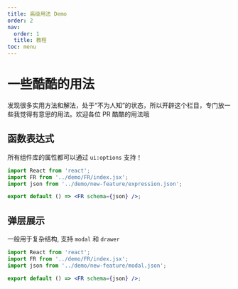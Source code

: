 ```yaml
---
title: 高级用法 Demo
order: 2
nav:
  order: 1
  title: 教程
toc: menu
---
```


# 一些酷酷的用法

发现很多实用方法和解法，处于“不为人知”的状态，所以开辟这个栏目，专门放一些我觉得有意思的用法。欢迎各位 PR 酷酷的用法哦

## 函数表达式

所有组件库的属性都可以通过 `ui:options` 支持！

```jsx
import React from 'react';
import FR from '../demo/FR/index.jsx';
import json from '../demo/new-feature/expression.json';

export default () => <FR schema={json} />;
```

## 弹层展示

一般用于复杂结构, 支持 `modal` 和 `drawer`

```jsx
import React from 'react';
import FR from '../demo/FR/index.jsx';
import json from '../demo/new-feature/modal.json';

export default () => <FR schema={json} />;
```
